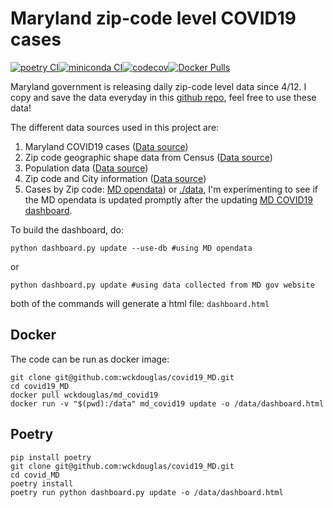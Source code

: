 # Maryland zip-code level COVID19 cases #

[![poetry CI](https://github.com/wckdouglas/covid19_MD/actions/workflows/poetry_CI.yml/badge.svg)](https://github.com/wckdouglas/covid19_MD/actions/workflows/poetry_CI.yml)[![miniconda CI](https://github.com/wckdouglas/covid19_MD/actions/workflows/miniconda_CI.yml/badge.svg)](https://github.com/wckdouglas/covid19_MD/actions/workflows/miniconda_CI.yml)[![codecov](https://codecov.io/gh/wckdouglas/covid19_MD/branch/master/graph/badge.svg)](https://codecov.io/gh/wckdouglas/covid19_MD)[![Docker Pulls](https://img.shields.io/docker/pulls/wckdouglas/md_covid19)](https://hub.docker.com/repository/docker/wckdouglas/md_covid19)


Maryland government is releasing daily zip-code level data since 4/12. I copy and save the data everyday in this [github repo](https://github.com/wckdouglas/covid19_MD/tree/master/data), feel free to use these data!

The different data sources used in this project are:

1. Maryland COVID19 cases ([Data source](https://coronavirus.maryland.gov/))
2. Zip code geographic shape data from Census ([Data source](https://www2.census.gov/geo/tiger/TIGER2019/ZCTA5/tl_2019_us_zcta510.zip))
3. Population data ([Data source](https://www.maryland-demographics.com/zip_codes_by_population))
4. Zip code and City information ([Data source](https://public.opendatasoft.com/explore/dataset/us-zip-code-latitude-and-longitude/table/))
5. Cases by Zip code: [MD opendata](https://coronavirus.maryland.gov/datasets/md-covid-19-cases-by-zip-code/geoservice)) or [./data](https://github.com/wckdouglas/covid19_MD/tree/master/data), I'm experimenting to see if the MD opendata is updated promptly after the updating [MD COVID19 dashboard](https://coronavirus.maryland.gov/).


To build the dashboard, do:

```
python dashboard.py update --use-db #using MD opendata
```

or

```
python dashboard.py update #using data collected from MD gov website
```

both of the commands will generate a html file: ```dashboard.html```

## Docker ##

The code can be run as docker image:

```
git clone git@github.com:wckdouglas/covid19_MD.git
cd covid19_MD
docker pull wckdouglas/md_covid19
docker run -v "$(pwd):/data" md_covid19 update -o /data/dashboard.html
```



## Poetry ##

```
pip install poetry
git clone git@github.com:wckdouglas/covid19_MD.git
cd covid_MD
poetry install
poetry run python dashboard.py update -o /data/dashboard.html
